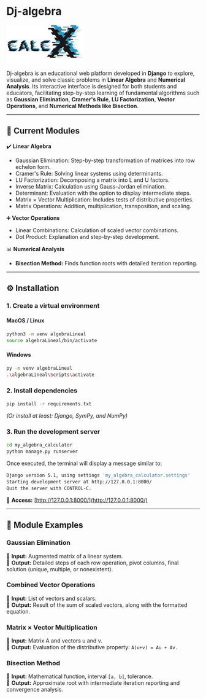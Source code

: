 # Dj-algebra

![calcX Logo](https://raw.githubusercontent.com/SamChav07/Dj-algebra/main/my_algebra_calculator/eliminacionGauss/staticsWeb/assets/calcXlogo.svg)

Dj-algebra is an educational web platform developed in **Django** to explore, visualize, and solve classic problems in **Linear Algebra** and **Numerical Analysis**. Its interactive interface is designed for both students and educators, facilitating step-by-step learning of fundamental algorithms such as **Gaussian Elimination**, **Cramer's Rule**, **LU Factorization**, **Vector Operations**, and **Numerical Methods like Bisection**.

---

## 🚀 Current Modules

✔️ **Linear Algebra**
- Gaussian Elimination: Step-by-step transformation of matrices into row echelon form.
- Cramer's Rule: Solving linear systems using determinants.
- LU Factorization: Decomposing a matrix into L and U factors.
- Inverse Matrix: Calculation using Gauss-Jordan elimination.
- Determinant: Evaluation with the option to display intermediate steps.
- Matrix × Vector Multiplication: Includes tests of distributive properties.
- Matrix Operations: Addition, multiplication, transposition, and scaling.

➕ **Vector Operations**
- Linear Combinations: Calculation of scaled vector combinations.
- Dot Product: Explanation and step-by-step development.

📊 **Numerical Analysis**
- **Bisection Method:** Finds function roots with detailed iteration reporting.

---

## ⚙️ Installation

### **1. Create a virtual environment**
#### MacOS / Linux
```bash
python3 -m venv algebraLineal
source algebraLineal/bin/activate
```
#### Windows
```bash
py -m venv algebraLineal
.\algebraLineal\Scripts\activate
```

### **2. Install dependencies**
```bash
pip install -r requirements.txt
```
*(Or install at least: Django, SymPy, and NumPy)*

### **3. Run the development server**
```bash
cd my_algebra_calculator
python manage.py runserver
```

Once executed, the terminal will display a message similar to:
```bash
Django version 5.1, using settings 'my_algebra_calculator.settings'
Starting development server at http://127.0.0.1:8000/
Quit the server with CONTROL-C.
```
🔗 **Access:** [http://127.0.0.1:8000/](http://127.0.0.1:8000/)

---

## 🧪 Module Examples

### **Gaussian Elimination**
📌 **Input:** Augmented matrix of a linear system.  
🔎 **Output:** Detailed steps of each row operation, pivot columns, final solution (unique, multiple, or nonexistent).  

### **Combined Vector Operations**
📌 **Input:** List of vectors and scalars.  
🔎 **Output:** Result of the sum of scaled vectors, along with the formatted equation.  

### **Matrix × Vector Multiplication**
📌 **Input:** Matrix A and vectors u and v.  
🔎 **Output:** Evaluation of the distributive property:  `A(u+v) = Au + Av.`

### **Bisection Method**
📌 **Input:** Mathematical function, interval `[a, b]`, tolerance.  
🔎 **Output:** Approximate root with intermediate iteration reporting and convergence analysis.  
